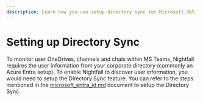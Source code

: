 ```yaml
---
description: Learn how you can setup directory sync for Microsoft 365.
---
```


# Setting up Directory Sync

To monitor user OneDrives,  channels and chats within MS Teams, Nightfall requires the user information from your corporate directory (commonly an Azure Entra setup). To enable Nightfall to discover user information, you would need to setup the Directory Sync feature. You can refer to the steps mentioned in the [microsoft\_entra\_id.md](../../nightfall_settings/directory_sync/microsoft_entra_id.md "mention") document to setup the Directory Sync.&#x20;
